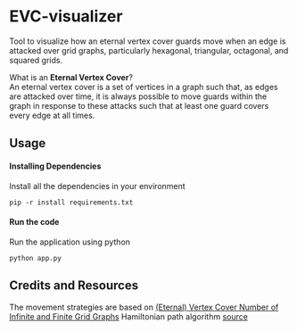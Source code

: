 # EVC-visualizer
<p>
Tool to visualize how an eternal vertex cover guards move when an edge is attacked over grid graphs, particularly hexagonal, triangular, octagonal, and squared grids.
</p> 
<p> 
What is an <b>Eternal Vertex Cover</b>? </br>
An eternal vertex cover is a set of vertices in a graph such that,
as edges are attacked over time, it is always possible to move
guards within the graph in response to these attacks such that
at least one guard covers every edge at all times.
</p> 

## Usage
#### Installing Dependencies
Install all the dependencies in your environment
``` 
pip -r install requirements.txt
```

#### Run the code
Run the application using python
``` 
python app.py
```

## Credits and Resources
The movement strategies are based on [(Eternal) Vertex Cover Number of Infinite and Finite Grid Graphs](https://doi.org/10.48550/arXiv.2209.05102)
Hamiltonian path algorithm [source](https://gist.github.com/mikkelam/ab7966e7ab1c441f947b)
